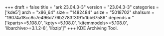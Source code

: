 +++
draft = false
title = "ark 23.04.3-3"
version = "23.04.3-3"
categories = ['kde5']
arch = "x86_64"
size = "1482484"
usize = "5018702"
sha1sum = "19074a18cc8c7e496d776b2783f3f91c1bb67586"
depends = "['kparts>=5.108.0', 'kpty>=5.108.0', 'kitemmodels>=5.108.0', 'libarchive>=3.1.2-8', 'libzip']"
+++
KDE Archiving Tool.